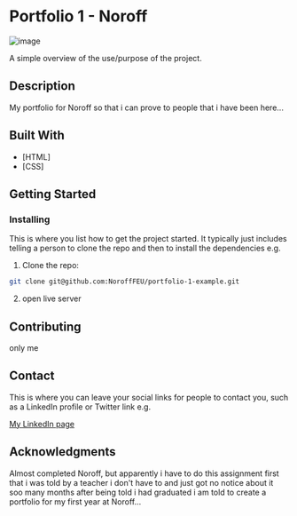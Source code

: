 # Portfolio 1 - Noroff

![image](https://user-images.githubusercontent.com/52622303/164316813-4b12d99f-aeb7-4069-85cf-e72b3a50ac99.png)

A simple overview of the use/purpose of the project.

## Description

My portfolio for Noroff so that i can prove to people that i have been here...

## Built With

-   [HTML]
-   [CSS]

## Getting Started

### Installing

This is where you list how to get the project started. It typically just includes telling a person to clone the repo and then to install the dependencies e.g.

1. Clone the repo:

```bash
git clone git@github.com:NoroffFEU/portfolio-1-example.git
```

2. open live server

## Contributing

only me

## Contact

This is where you can leave your social links for people to contact you, such as a LinkedIn profile or Twitter link e.g.

[My LinkedIn page](https://www.linkedin.com/in/eskil-k-hagen-43b7011a0/)

## Acknowledgments

Almost completed Noroff, but apparently i have to do this assignment first that i was told by a teacher i don't have to and just got no notice about it soo many months after being told i had graduated i am told to create a portfolio for my first year at Noroff...
